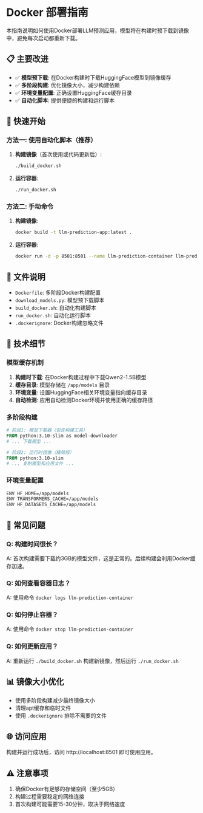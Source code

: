 # Docker 部署指南

本指南说明如何使用Docker部署LLM预测应用，模型将在构建时预下载到镜像中，避免每次启动都重新下载。

## 📋 主要改进

- ✅ **模型预下载**: 在Docker构建时下载HuggingFace模型到镜像缓存
- ✅ **多阶段构建**: 优化镜像大小，减少构建依赖
- ✅ **环境变量配置**: 正确设置HuggingFace缓存目录
- ✅ **自动化脚本**: 提供便捷的构建和运行脚本

## 🚀 快速开始

### 方法一: 使用自动化脚本（推荐）

1. **构建镜像**（首次使用或代码更新后）:
   ```bash
   ./build_docker.sh
   ```

2. **运行容器**:
   ```bash
   ./run_docker.sh
   ```

### 方法二: 手动命令

1. **构建镜像**:
   ```bash
   docker build -t llm-prediction-app:latest .
   ```

2. **运行容器**:
   ```bash
   docker run -d -p 8501:8501 --name llm-prediction-container llm-prediction-app:latest
   ```

## 📁 文件说明

- `Dockerfile`: 多阶段Docker构建配置
- `download_models.py`: 模型预下载脚本
- `build_docker.sh`: 自动化构建脚本
- `run_docker.sh`: 自动化运行脚本
- `.dockerignore`: Docker构建忽略文件

## 🔧 技术细节

### 模型缓存机制

1. **构建时下载**: 在Docker构建过程中下载Qwen2-1.5B模型
2. **缓存目录**: 模型存储在 `/app/models` 目录
3. **环境变量**: 设置HuggingFace相关环境变量指向缓存目录
4. **自动检测**: 应用自动检测Docker环境并使用正确的缓存路径

### 多阶段构建

```dockerfile
# 阶段1: 模型下载器（包含构建工具）
FROM python:3.10-slim as model-downloader
# ... 下载模型 ...

# 阶段2: 运行时镜像（精简版）
FROM python:3.10-slim
# ... 复制模型和应用文件 ...
```

### 环境变量配置

```bash
ENV HF_HOME=/app/models
ENV TRANSFORMERS_CACHE=/app/models
ENV HF_DATASETS_CACHE=/app/models
```

## 🐛 常见问题

### Q: 构建时间很长？
A: 首次构建需要下载约3GB的模型文件，这是正常的。后续构建会利用Docker缓存加速。

### Q: 如何查看容器日志？
A: 使用命令 `docker logs llm-prediction-container`

### Q: 如何停止容器？
A: 使用命令 `docker stop llm-prediction-container`

### Q: 如何更新应用？
A: 重新运行 `./build_docker.sh` 构建新镜像，然后运行 `./run_docker.sh`

## 📊 镜像大小优化

- 使用多阶段构建减少最终镜像大小
- 清理apt缓存和临时文件
- 使用 `.dockerignore` 排除不需要的文件

## 🌐 访问应用

构建并运行成功后，访问 http://localhost:8501 即可使用应用。

## ⚠️ 注意事项

1. 确保Docker有足够的存储空间（至少5GB）
2. 构建过程需要稳定的网络连接
3. 首次构建可能需要15-30分钟，取决于网络速度
